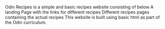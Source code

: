 Odin Recipes is a simple and basic recipes website consisting of below
A landing Page with the links for different recipes
Different recipes pages containing the actual recipes
This website is built using basic html as part of the Odin curriculum.